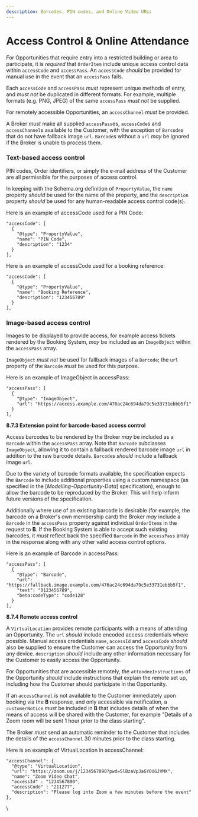 ```yaml
---
description: Barcodes, PIN codes, and Online Video URLs
---
```


# Access Control & Online Attendance

For Opportunities that require entry into a restricted building or area to participate, it is _required_ that `OrderItem` include unique access control data within `accessCode` and `accessPass`. An `accessCode` _should_ be provided for manual use in the event that an `accessPass` fails.

Each `accessCode` and `accessPass` _must_ represent unique methods of entry, and _must not_ be duplicated in different formats. For example, multiple formats (e.g. PNG, JPEG) of the same `accessPass` _must not_ be supplied.

For remotely accessible Opportunities, an `accessChannel` _must_ be provided.

A Broker _must_ make all supplied `accessPass`es, `accessCode`s and `accessChannel`s available to the Customer, with the exception of `Barcode`s that do not have fallback image `url`. `Barcode`s without a `url` _may_ be ignored if the Broker is unable to process them.

### **Text-based access control**

PIN codes, Order identifiers, or simply the e-mail address of the Customer are all permissible for the purposes of access control.

In keeping with the Schema.org definition of `PropertyValue`, the `name` property _should_ be used for the name of the property, and the `description` property _should_ be used for any human-readable access control code(s).

Here is an example of accessCode used for a PIN Code:

```
"accessCode": [
  {
    "@type": "PropertyValue",
    "name": "PIN Code",
    "description": "1234"
  }
],
```

Here is an example of accessCode used for a booking reference:

```
"accessCode": [
  {
    "@type": "PropertyValue",
    "name": "Booking Reference",
    "description": "123456789"
  }
],
```

### **Image-based access control**

Images to be displayed to provide access, for example access tickets rendered by the Booking System, _may_ be included as an `ImageObject` within the `accessPass` array.

`ImageObject` _must not_ be used for fallback images of a `Barcode`; the `url` property of the `Barcode` _must_ be used for this purpose.

Here is an example of ImageObject in accessPass:

```
"accessPass": [
  {
    "@type": "ImageObject",
    "url": "https://access.example.com/476ac24c694da79c5e33731ebbb5f1"
  }
],
```

**8.7.3 Extension point for barcode-based access control**

Access barcodes to be rendered by the Broker _may_ be included as a `Barcode` within the `accessPass` array. Note that `Barcode` subclasses `ImageObject`, allowing it to contain a fallback rendered barcode image `url` in addition to the raw barcode details. `Barcode`s _should_ include a fallback image `url`.

Due to the variety of barcode formats available, the specification expects the `Barcode` to include additional properties using a custom namespace (as specified in the \[_Modelling-Opportunity-Data_] specification), enough to allow the barcode to be reproduced by the Broker. This will help inform future versions of the specification.

Additionally where use of an existing barcode is desirable (for example, the barcode on a Broker's own membership card) the Broker _may_ include a `Barcode` in the `accessPass` property against individual `OrderItem`s in the request to **B**. If the Booking System is able to accept such existing barcodes, it _must_ reflect back the specified `Barcode` in the `accessPass` array in the response along with any other valid access control options.

Here is an example of Barcode in accessPass:

```
"accessPass": [
  {
    "@type": "Barcode",
    "url": "https://fallback.image.example.com/476ac24c694da79c5e33731ebbb5f1",
    "text": "0123456789",
    "beta:codeType": "code128"
  }
],
```

**8.7.4 Remote access control**

A `VirtualLocation` provides remote participants with a means of attending an Opportunity. The `url` _should_ include encoded access credentials where possible. Manual access credentials `name`, `accessId` and `accessCode` _should_ also be supplied to ensure the Customer can access the Opportunity from any device. `description` _should_ include any other information necessary for the Customer to easily access the Opportunity.

For Opportunities that are accessible remotely, the `attendeeInstructions` of the Opportunity _should_ include instructions that explain the remote set up, including how the Customer should participate in the Opportunity.

If an `accessChannel` is not available to the Customer immediately upon booking via the **B** response, and only accessible via notification, a `customerNotice` _must_ be included in **B** that includes details of when the means of access will be shared with the Customer, for example "Details of a Zoom room will be sent 1 hour prior to the class starting".

The Broker _must_ send an automatic reminder to the Customer that includes the details of the `accessChannel` 30 minutes prior to the class starting.

Here is an example of VirtualLocation in accessChannel:

```
"accessChannel": {
  "@type": "VirtualLocation",
  "url": "https://zoom.us/j/1234567890?pwd=SlBzaVpJaGY0UGJVMX",
  "name": "Zoom Video Chat",
  "accessId" : "1234567890",
  "accessCode" : "211277",
  "description": "Please log into Zoom a few minutes before the event"
},
```

\
